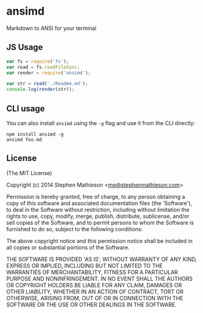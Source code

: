 # ansimd

  Markdown to ANSI for your terminal

## JS Usage

```js
var fs = require('fs');
var read = fs.readFileSync;
var render = require('ansimd');

var str = read('./Readme.md');
console.log(render(str));
```

## CLI usage

You can also install `ansimd` using the `-g` flag and use it from the CLI directly:

```
npm install ansimd -g
ansimd foo.md
```

## License 

(The MIT License)

Copyright (c) 2014 Stephen Mathieson &lt;me@stephenmathieson.com&gt;

Permission is hereby granted, free of charge, to any person obtaining
a copy of this software and associated documentation files (the
'Software'), to deal in the Software without restriction, including
without limitation the rights to use, copy, modify, merge, publish,
distribute, sublicense, and/or sell copies of the Software, and to
permit persons to whom the Software is furnished to do so, subject to
the following conditions:

The above copyright notice and this permission notice shall be
included in all copies or substantial portions of the Software.

THE SOFTWARE IS PROVIDED 'AS IS', WITHOUT WARRANTY OF ANY KIND,
EXPRESS OR IMPLIED, INCLUDING BUT NOT LIMITED TO THE WARRANTIES OF
MERCHANTABILITY, FITNESS FOR A PARTICULAR PURPOSE AND NONINFRINGEMENT.
IN NO EVENT SHALL THE AUTHORS OR COPYRIGHT HOLDERS BE LIABLE FOR ANY
CLAIM, DAMAGES OR OTHER LIABILITY, WHETHER IN AN ACTION OF CONTRACT,
TORT OR OTHERWISE, ARISING FROM, OUT OF OR IN CONNECTION WITH THE
SOFTWARE OR THE USE OR OTHER DEALINGS IN THE SOFTWARE.